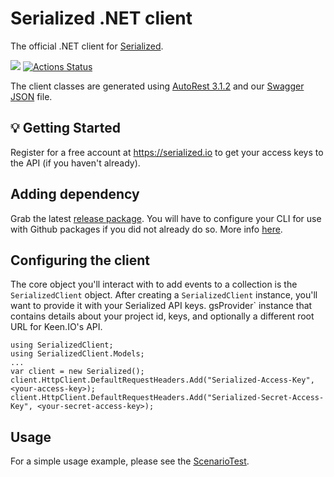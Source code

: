 # Serialized .NET client

The official .NET client for [Serialized](https://serialized.io).

[![](https://tokei.rs/b1/github/serialized-io/client-dotnet)](https://github.com/serialized-io/client-dotnet)
[![Actions Status](https://github.com/serialized-io/client-dotnet/workflows/Build%20&%20Test/badge.svg)](https://github.com/serialized-io/client-dotnet/actions)

The client classes are generated using [AutoRest 3.1.2](https://github.com/Azure/autorest) and our [Swagger JSON](https://serialized.io/api.json) file.

## 💡 Getting Started

Register for a free account at https://serialized.io to get your access keys to the API (if you haven't already).


## Adding dependency

Grab the latest [release package](https://github.com/serialized-io/client-dotnet/packages/).
You will have to configure your CLI for use with Github packages if you did not already do so.
More info [here](https://docs.github.com/en/free-pro-team@latest/packages/using-github-packages-with-your-projects-ecosystem/configuring-dotnet-cli-for-use-with-github-packages).

## Configuring the client

The core object you'll interact with to add events to a collection is the `SerializedClient` object. After creating a `SerializedClient` instance, you'll want to provide it with your Serialized API keys. gsProvider` instance that contains details about your project id, keys, and optionally a different root URL for Keen.IO's API.

```
using SerializedClient;
using SerializedClient.Models;
...
var client = new Serialized();
client.HttpClient.DefaultRequestHeaders.Add("Serialized-Access-Key", <your-access-key>);
client.HttpClient.DefaultRequestHeaders.Add("Serialized-Secret-Access-Key", <your-secret-access-key>);
```

## Usage

For a simple usage example, please see the [ScenarioTest](https://github.com/serialized-io/client-dotnet/blob/main/SerializedClientTest/ScenarioTest.cs).



